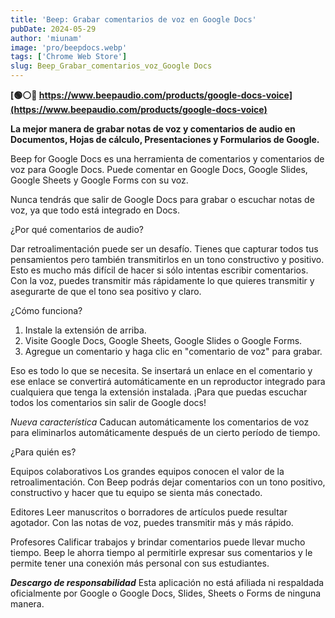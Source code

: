 ```yaml
---
title: 'Beep: Grabar comentarios de voz en Google Docs'
pubDate: 2024-05-29
author: 'miunam'
image: 'pro/beepdocs.webp'
tags: ['Chrome Web Store']
slug: Beep_Grabar_comentarios_voz_Google Docs
---
```

**[🟢⚪️🔴 https://www.beepaudio.com/products/google-docs-voice](https://www.beepaudio.com/products/google-docs-voice)**

**La mejor manera de grabar notas de voz y comentarios de audio en Documentos, Hojas de cálculo, Presentaciones y Formularios de Google.**

Beep for Google Docs es una herramienta de comentarios y comentarios de voz para Google Docs. Puede comentar en Google Docs, Google Slides, Google Sheets y Google Forms con su voz. 

Nunca tendrás que salir de Google Docs para grabar o escuchar notas de voz, ya que todo está integrado en Docs. 

¿Por qué comentarios de audio?

Dar retroalimentación puede ser un desafío. Tienes que capturar todos tus pensamientos pero también transmitirlos en un tono constructivo y positivo.  Esto es mucho más difícil de hacer si sólo intentas escribir comentarios. Con la voz, puedes transmitir más rápidamente lo que quieres transmitir y asegurarte de que el tono sea positivo y claro.  

¿Cómo funciona?
1. Instale la extensión de arriba.
2. Visite Google Docs, Google Sheets, Google Slides o Google Forms.  
3. Agregue un comentario y haga clic en "comentario de voz" para grabar.

Eso es todo lo que se necesita. Se insertará un enlace en el comentario y ese enlace se convertirá automáticamente en un reproductor integrado para cualquiera que tenga la extensión instalada.  ¡Para que puedas escuchar todos los comentarios sin salir de Google docs! 

*Nueva característica* Caducan automáticamente los comentarios de voz para eliminarlos automáticamente después de un cierto período de tiempo. 

¿Para quién es?

Equipos colaborativos
Los grandes equipos conocen el valor de la retroalimentación. Con Beep podrás dejar comentarios con un tono positivo, constructivo y hacer que tu equipo se sienta más conectado. 

Editores
Leer manuscritos o borradores de artículos puede resultar agotador. Con las notas de voz, puedes transmitir más y más rápido.  

Profesores
Calificar trabajos y brindar comentarios puede llevar mucho tiempo. Beep le ahorra tiempo al permitirle expresar sus comentarios y le permite tener una conexión más personal con sus estudiantes.  


***Descargo de responsabilidad***
Esta aplicación no está afiliada ni respaldada oficialmente por Google o Google Docs, Slides, Sheets o Forms de ninguna manera.
